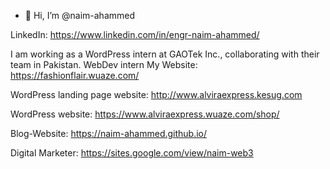 - 👋 Hi, I’m @naim-ahammed

LinkedIn: https://www.linkedin.com/in/engr-naim-ahammed/

I am working as a WordPress intern at GAOTek Inc., collaborating with their team in Pakistan.
WebDev intern My Website: https://fashionflair.wuaze.com/

WordPress landing page website: http://www.alviraexpress.kesug.com

WordPress website: https://www.alviraexpress.wuaze.com/shop/

Blog-Website: https://naim-ahammed.github.io/

Digital Marketer: https://sites.google.com/view/naim-web3
